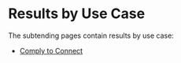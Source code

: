 # Results by Use Case

The subtending pages contain results by use case:
- [Comply to Connect](./ComplyToConnect)
